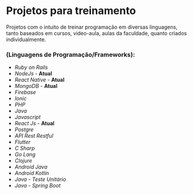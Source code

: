# Projetos para treinamento
 Projetos com o intuito de treinar programação em diversas linguagens, tanto baseados em cursos, video-aula, aulas da faculdade, quanto criados individualmente.
 ### (Linguagens de Programação/Frameworks):
 * _Ruby on Rails_
 * _NodeJs_ - **Atual**
 * _React Native_ - **Atual**
 * _MongoDB_ - **Atual**
 * _Firebase_
 * _Ionic_
 * _PHP_
 * _Java_
 * _Javascript_
 * _React Js_ - **Atual**
 * _Postgre_
 * _API Rest Restful_
 * _Flutter_
 * _C Sharp_
 * _Go Lang_
 * _Clojure_
 * _Android Java_
 * _Android Kotlin_
 * _Java - Teste Unitário_
 * _Java - Spring Boot_
